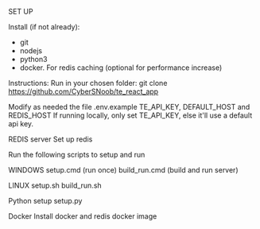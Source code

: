SET UP

Install (if not already):
- git
- nodejs
- python3
- docker. For redis caching (optional for performance increase)

Instructions: 
Run in your chosen folder: 
git clone https://github.com/CyberSNoob/te_react_app

Modify as needed the file .env.example
TE_API_KEY, DEFAULT_HOST and REDIS_HOST
If running locally, only set TE_API_KEY, else it'll use a default api key.

REDIS server
Set up redis 

Run the following scripts to setup and run

WINDOWS
setup.cmd (run once)
build_run.cmd (build and run server)

LINUX
setup.sh
build_run.sh

Python setup
setup.py

Docker
Install docker and redis docker image

